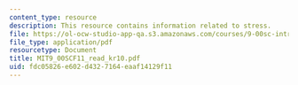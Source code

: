 ```yaml
---
content_type: resource
description: This resource contains information related to stress.
file: https://ol-ocw-studio-app-qa.s3.amazonaws.com/courses/9-00sc-introduction-to-psychology-fall-2011/fdc05826e602d4327164eaaf14129f11_MIT9_00SCF11_read_kr10.pdf
file_type: application/pdf
resourcetype: Document
title: MIT9_00SCF11_read_kr10.pdf
uid: fdc05826-e602-d432-7164-eaaf14129f11
---
```

